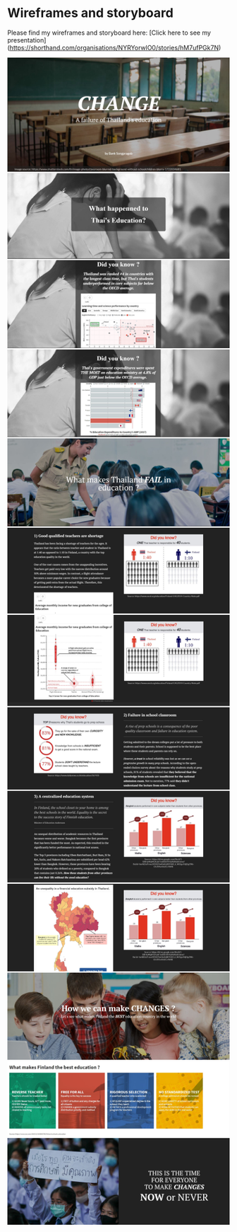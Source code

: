 # Wireframes and storyboard

Please find my wireframes and storyboard here: [Click here to see my presentation] (https://shorthand.com/organisations/NYRYorwlO0/stories/hM7ufPGk7N)


<img src="F_Page1.JPG">

<img src="F_Page2.JPG">

<img src="F_Page3.JPG">

<img src="F_Page4.JPG">

<img src="F_Page5.JPG">

<img src="F_Page6-1.JPG">

<img src="F_Page6-2.JPG">

<img src="F_Page7.JPG">

<img src="F_Page8.JPG">

<img src="F_Page8-2.JPG">

<img src="F_Page9.JPG">

<img src="F_Page10.JPG">

<img src="F_Page11.JPG">

